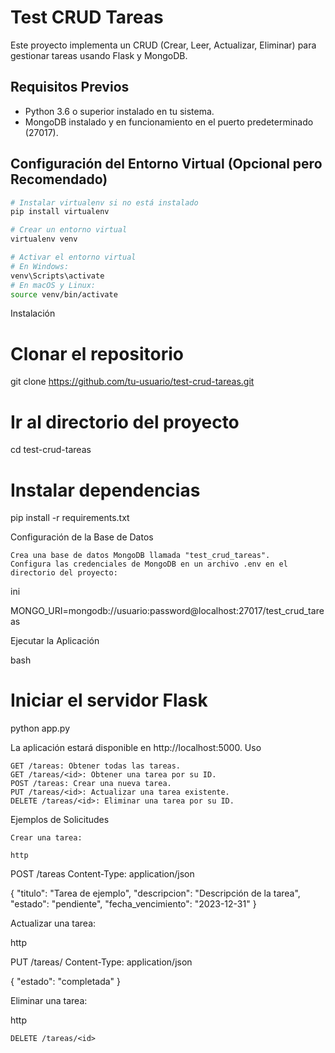 # Test CRUD Tareas

Este proyecto implementa un CRUD (Crear, Leer, Actualizar, Eliminar) para gestionar tareas usando Flask y MongoDB.

## Requisitos Previos

- Python 3.6 o superior instalado en tu sistema.
- MongoDB instalado y en funcionamiento en el puerto predeterminado (27017).

## Configuración del Entorno Virtual (Opcional pero Recomendado)

```bash
# Instalar virtualenv si no está instalado
pip install virtualenv

# Crear un entorno virtual
virtualenv venv

# Activar el entorno virtual
# En Windows:
venv\Scripts\activate
# En macOS y Linux:
source venv/bin/activate
```

Instalación

# Clonar el repositorio
git clone https://github.com/tu-usuario/test-crud-tareas.git

# Ir al directorio del proyecto
cd test-crud-tareas

# Instalar dependencias
pip install -r requirements.txt



Configuración de la Base de Datos

    Crea una base de datos MongoDB llamada "test_crud_tareas".
    Configura las credenciales de MongoDB en un archivo .env en el directorio del proyecto:

ini

MONGO_URI=mongodb://usuario:password@localhost:27017/test_crud_tareas

Ejecutar la Aplicación

bash

# Iniciar el servidor Flask
python app.py

La aplicación estará disponible en http://localhost:5000.
Uso

    GET /tareas: Obtener todas las tareas.
    GET /tareas/<id>: Obtener una tarea por su ID.
    POST /tareas: Crear una nueva tarea.
    PUT /tareas/<id>: Actualizar una tarea existente.
    DELETE /tareas/<id>: Eliminar una tarea por su ID.

Ejemplos de Solicitudes

    Crear una tarea:

    http

POST /tareas
Content-Type: application/json

{
  "titulo": "Tarea de ejemplo",
  "descripcion": "Descripción de la tarea",
  "estado": "pendiente",
  "fecha_vencimiento": "2023-12-31"
}

Actualizar una tarea:

http

PUT /tareas/<id>
Content-Type: application/json

{
  "estado": "completada"
}

Eliminar una tarea:

http

    DELETE /tareas/<id>


